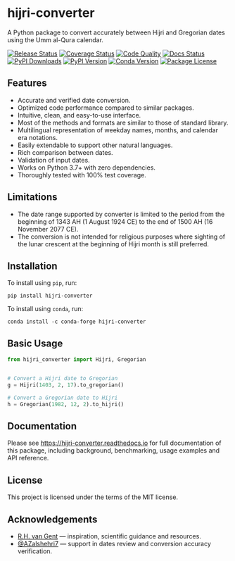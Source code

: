 # hijri-converter

<!-- start description -->

A Python package to convert accurately between Hijri and Gregorian dates using
the Umm al-Qura calendar.

<!-- end description -->

<!-- start badges -->

[![Release Status](https://img.shields.io/github/actions/workflow/status/mhalshehri/hijri-converter/release.yml?branch=v2.2.4&label=release)][release]
[![Coverage Status](https://img.shields.io/badge/coverage-100%25-success)][coverage]
[![Code Quality](https://img.shields.io/codefactor/grade/github/mhalshehri/hijri-converter/main?&label=codefactor)][quality]
[![Docs Status](https://img.shields.io/readthedocs/hijri-converter/stable)][docs]
[![PyPI Downloads](https://img.shields.io/pypi/dm/hijri-converter?color=blue)][downloads]
[![PyPI Version](https://img.shields.io/pypi/v/hijri-converter)][pypi-version]
[![Conda Version](https://img.shields.io/conda/vn/conda-forge/hijri-converter)][conda-version]
[![Package License](https://img.shields.io/github/license/mhalshehri/hijri-converter)][license]

[release]:
  https://github.com/mhalshehri/hijri-converter/actions/workflows/release.yml
[coverage]:
  https://github.com/mhalshehri/hijri-converter/actions/workflows/release.yml
[quality]:
  https://www.codefactor.io/repository/github/mhalshehri/hijri-converter/overview/main
[docs]: https://hijri-converter.readthedocs.io
[downloads]: https://pypistats.org/packages/hijri-converter
[pypi-version]: https://pypi.python.org/pypi/hijri-converter
[conda-version]: https://anaconda.org/conda-forge/hijri-converter
[license]: https://github.com/mhalshehri/hijri-converter/blob/main/LICENSE

<!-- end badges -->

<!-- start summary -->

## Features

- Accurate and verified date conversion.
- Optimized code performance compared to similar packages.
- Intuitive, clean, and easy-to-use interface.
- Most of the methods and formats are similar to those of standard library.
- Multilingual representation of weekday names, months, and calendar era
  notations.
- Easily extendable to support other natural languages.
- Rich comparison between dates.
- Validation of input dates.
- Works on Python 3.7+ with zero dependencies.
- Thoroughly tested with 100% test coverage.

## Limitations

- The date range supported by converter is limited to the period from the
  beginning of 1343 AH (1 August 1924 CE) to the end of 1500 AH (16 November
  2077 CE).
- The conversion is not intended for religious purposes where sighting of the
  lunar crescent at the beginning of Hijri month is still preferred.

## Installation

To install using `pip`, run:

```shell
pip install hijri-converter
```

To install using `conda`, run:

```shell
conda install -c conda-forge hijri-converter
```

## Basic Usage

```python
from hijri_converter import Hijri, Gregorian


# Convert a Hijri date to Gregorian
g = Hijri(1403, 2, 17).to_gregorian()

# Convert a Gregorian date to Hijri
h = Gregorian(1982, 12, 2).to_hijri()
```

<!-- end summary -->

## Documentation

Please see <https://hijri-converter.readthedocs.io> for full documentation of
this package, including background, benchmarking, usage examples and API
reference.

## License

This project is licensed under the terms of the MIT license.

## Acknowledgements

- [R.H. van Gent](http://www.staff.science.uu.nl/~gent0113) &mdash; inspiration,
  scientific guidance and resources.
- [@AZalshehri7](https://github.com/AZalshehri7) &mdash; support in dates review
  and conversion accuracy verification.
